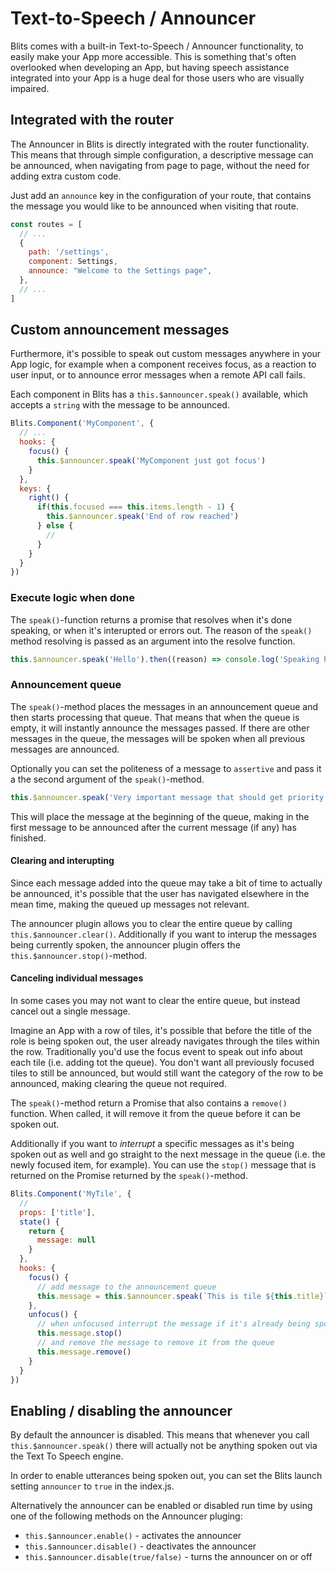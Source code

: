 # Text-to-Speech / Announcer

Blits comes with a built-in Text-to-Speech / Announcer functionality, to easily make your App more accessible. This is something that's often overlooked when developing an App, but having speech assistance integrated into your App is a huge deal for those users who are visually impaired.

## Integrated with the router

The Announcer in Blits is directly integrated with the router functionality. This means that through simple configuration, a descriptive message can be announced, when navigating from page to page, without the need for adding extra custom code.

Just add an `announce` key in the configuration of your route, that contains the message you would like to be announced when visiting that route.

```js
const routes = [
  // ...
  {
    path: '/settings',
    component: Settings,
    announce: "Welcome to the Settings page",
  },
  // ...
]
```

## Custom announcement messages

Furthermore, it's possible to speak out custom messages anywhere in your App logic, for example when a component receives focus, as a reaction to user input, or to announce error messages when a remote API call
fails.

Each component in Blits has a `this.$announcer.speak()` available, which accepts a `string` with the message to be announced.

```js
Blits.Component('MyComponent', {
  // ...
  hooks: {
    focus() {
      this.$announcer.speak('MyComponent just got focus')
    }
  },
  keys: {
    right() {
      if(this.focused === this.items.length - 1) {
        this.$announcer.speak('End of row reached')
      } else {
        //
      }
    }
  }
})
```

### Execute logic when done

The `speak()`-function returns a promise that resolves when it's done speaking, or when it's interupted or errors out. The reason of the `speak()` method resolving is passed as an argument into the resolve function.

```js
this.$announcer.speak('Hello').then((reason) => console.log('Speaking hello finished', reason))
```

### Announcement queue

The `speak()`-method places the messages in an announcement queue and then starts processing that queue. That means that when the queue is empty, it will instantly announce the messages passed. If there are other messages in the queue, the messages will be spoken when all previous messages are announced.

Optionally you can set the politeness of a message to `assertive` and pass it a the second argument of the `speak()`-method.

```js
this.$announcer.speak('Very important message that should get priority', 'assertive')
```

This will place the message at the beginning of the queue, making in the first message to be announced after the current message (if any) has finished.

#### Clearing and interupting

Since each message added into the queue may take a bit of time to actually be announced, it's possible that the user has navigated elsewhere in the mean time, making the queued up messages not relevant.

The announcer plugin allows you to clear the entire queue by calling `this.$announcer.clear()`. Additionally if you want to interup the messages being currently spoken, the announcer plugin offers the `this.$announcer.stop()`-method.

#### Canceling individual messages

In some cases you may not want to clear the entire queue, but instead cancel out a single message.

Imagine an App with a row of tiles, it's possible that before the title of the role is being spoken out, the user already navigates through the tiles within the row. Traditionally you'd use the focus event to speak out info about each tile (i.e. adding tot the queue). You don't want all previously focused tiles to still be announced, but would still want the category of the row to be announced, making clearing the queue not required.

The `speak()`-method return a Promise that also contains a `remove()` function. When called, it will remove it from the queue before it can be spoken out.

Additionally if you want to _interrupt_ a specific messages as it's being spoken out as well and go straight to the next message in the queue (i.e. the newly focused item, for example). You can use the `stop()` message that is returned on the Promise returned by the `speak()`-method.

```js
Blits.Component('MyTile', {
  //
  props: ['title'],
  state() {
    return {
      message: null
    }
  },
  hooks: {
    focus() {
      // add message to the announcement queue
      this.message = this.$announcer.speak(`This is tile ${this.title}`)
    },
    unfocus() {
      // when unfocused interrupt the message if it's already being spoken out
      this.message.stop()
      // and remove the message to remove it from the queue
      this.message.remove()
    }
  }
})
```

## Enabling / disabling the announcer

By default the announcer is disabled. This means that whenever you call `this.$announcer.speak()` there will actually not be anything spoken out via the Text To Speech engine.

In order to enable utterances being spoken out, you can set the Blits launch setting `announcer` to `true` in the index.js.

Alternatively the announcer can be enabled or disabled run time by using one of the following methods on the Announcer pluging:

- `this.$announcer.enable()` - activates the announcer
- `this.$announcer.disable()` - deactivates the announcer
- `this.$announcer.disable(true/false)` - turns the announcer on or off
